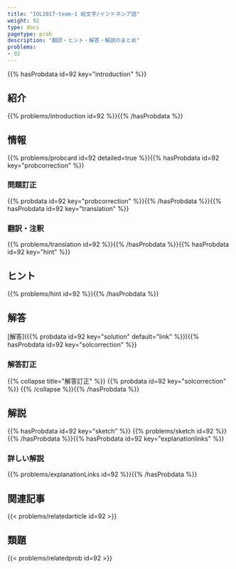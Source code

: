 ```yaml
---
title: "IOL2017-team-1 絵文字/インドネシア語"
weight: 92
type: docs
pagetype: prob
description: "翻訳・ヒント・解答・解説のまとめ"
problems: 
- 92
---
```


{{% hasProbdata id=92 key="introduction" %}}

## 紹介

{{% problems/introduction id=92 %}}{{% /hasProbdata %}}

## 情報

{{% problems/probcard id=92 detailed=true %}}{{% hasProbdata id=92 key="probcorrection" %}}

### 問題訂正

{{% probdata id=92 key="probcorrection" %}}{{% /hasProbdata %}}{{% hasProbdata id=92 key="translation" %}}

### 翻訳・注釈

{{% problems/translation id=92 %}}{{% /hasProbdata %}}{{% hasProbdata id=92 key="hint" %}}

## ヒント

{{% problems/hint id=92 %}}{{% /hasProbdata %}}

## 解答

[解答]({{% probdata id=92 key="solution" default="link" %}}){{% hasProbdata id=92 key="solcorrection" %}}

### 解答訂正

{{% collapse title="解答訂正" %}}
{{% probdata id=92 key="solcorrection" %}}
{{% /collapse %}}{{% /hasProbdata %}}

## 解説

{{% hasProbdata id=92 key="sketch" %}}
{{% problems/sketch id=92 %}}
{{% /hasProbdata %}}{{% hasProbdata id=92 key="explanationlinks" %}}

### 詳しい解説

{{% problems/explanationLinks id=92 %}}{{% /hasProbdata %}}

## 関連記事

{{< problems/relatedarticle id=92 >}}

## 類題

{{< problems/relatedprob id=92 >}}
